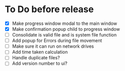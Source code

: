 # To Do before release

- [x] Make progress window modal to the main window
- [x] Make confirmation popup child to progress window
- [ ] Consolidate is valid file and is system file function
- [ ] Add popup for Errors during file movement
- [ ] Make sure it can run on network drives
- [ ] Add time taken calculation
- [ ] Handle duplicate files?
- [ ] Add version number to ui?
